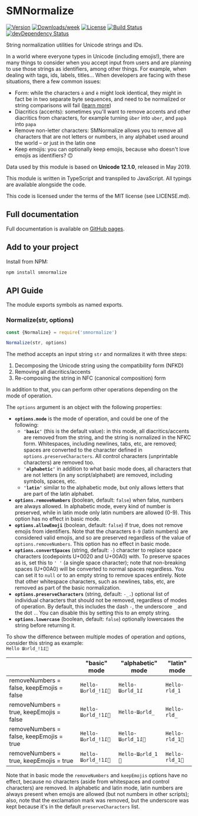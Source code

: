 # SMNormalize

[![Version](https://img.shields.io/npm/v/smnormalize.svg)](https://npmjs.org/package/smnormalize)
[![Downloads/week](https://img.shields.io/npm/dw/smnormalize.svg)](https://npmjs.org/package/smnormalize)
[![License](https://img.shields.io/npm/l/smnormalize.svg)](https://github.com/ItalyPaleAle/SMNormalize/blob/master/package.json)
[![Build Status](https://dev.azure.com/italypaleale/italypaleale/_apis/build/status/ItalyPaleAle.SMNormalize?branchName=master)](https://dev.azure.com/italypaleale/italypaleale/_build/latest?definitionId=15&branchName=master)
[![devDependency Status](https://david-dm.org/ItalyPaleAle/SMNormalize/dev-status.svg?style=flat)](https://david-dm.org/ItalyPaleAle/SMNormalize#info=devDependencies)

String normalization utilities for Unicode strings and IDs.

In a world where everyone types in Unicode (including emojis!), there are many things to consider when you accept input from users and are planning to use those strings as identifiers, among other things. For example, when dealing with tags, ids, labels, titles… When developers are facing with these situations, there a few common issues:

- Form: while the characters `è` and `è` might look identical, they might in fact be in two separate byte sequences, and need to be normalized or string comparisons will fail ([learn more](https://withblue.ink/2019/03/11/why-you-need-to-normalize-unicode-strings.html))
- Diacritics (accents): sometimes you'll want to remove accents and other diacritics from characters, for example turning `über` into `uber`, and `papà` into `papa`
- Remove non-letter characters: SMNormalize allows you to remove all characters that are not letters or numbers, in any alphabet used around the world – or just in the latin one
- Keep emojis: you can optionally keep emojis, because who doesn't love emojis as identifiers? 🙃

Data used by this module is based on **Unicode 12.1.0**, released in May 2019.

This module is written in TypeScript and transpiled to JavaScript. All typings are available alongside the code.

This code is licensed under the terms of the MIT license (see LICENSE.md).

## Full documentation

Full documentation is available on [GitHub pages](https://italypaleale.github.io/SMNormalize/).

## Add to your project

Install from NPM:

````sh
npm install smnormalize
````

## API Guide

The module exports symbols as named exports.

### Normalize(str, options)

````js
const {Normalize} = require('smnormalize')

Normalize(str, options)
````

The method accepts an input string `str` and normalizes it with three steps:

1. Decomposing the Unicode string using the compatibility form (NFKD)
2. Removing all diacritics/accents
3. Re-composing the string in NFC (canonical composition) form

In addition to that, you can perform other operations depending on the mode of operation.

The `options` argument is an object with the following properties:

- **`options.mode`** is the mode of operation, and could be one of the following:
  - **`'basic'`** (this is the default value): in this mode, all diacritics/accents are removed from the string, and the string is nornalized in the NFKC form. Whitespaces, including newlines, tabs, etc, are removed; spaces are converted to the character defined in `options.preserveCharacters`. All control characters (unprintable characters) are removed too.
  - **`'alphabetic'`** in addition to what basic mode does, all characters that are not letters (in any script/alphabet) are removed, including symbols, spaces, etc.
  - **`'latin'`** similar to the alphabetic mode, but only allows letters that are part of the latin alphabet.
- **`options.removeNumbers`** (boolean, default: `false`) when false, numbers are always allowed. In alphabetic mode, every kind of number is preserved, while in latin mode only latin numbers are allowed (0-9). This option has no effect in basic mode.
- **`options.allowEmoji`** (boolean, default: `false`) if true, does not remove emojis from identifiers. Note that the characters `0-9` (latin numbers) are considered valid emojis, and so are preserved regardless of the value of `options.removeNumbers`. This option has no effect in basic mode.
- **`options.convertSpaces`** (string, default: `-`) character to replace space characters (codepoints U+0020 and U+00A0) with. To preserve spaces as is, set this to `' '` (a single space character); note that non-breaking spaces (U+00A0) will be converted to normal spaces regardless. You can set it to `null` or to an empty string to remove spaces entirely. Note that other whitespace characters, such as newlines, tabs, etc, are removed as part of the basic normalization.
- **`options.preserveCharacters`** (string, default: `-_.`) optional list of individual characters that should not be removed, regardless of modes of operation. By default, this includes the dash `-`, the underscore `_` and the dot `.`. You can disable this by setting this to an empty string.
- **`options.lowercase`** (boolean, default: `false`) optionally lowercases the string before returning it.

To show the difference between multiple modes of operation and options, consider this string as example: <br> `Hello Шѻrld_!1߁🤗`

|  | "basic" mode | "alphabetic" mode | "latin" mode |
|-------------------------------------------|------------------|-------------------|--------------|
| removeNumbers = false, keepEmojis = false | `Hello-Шѻrld_!1߁🤗` | `Hello-Шѻrld_1߁` | `Hello-rld_1` |
| removeNumbers = true, keepEmojis = false | `Hello-Шѻrld_!1߁🤗` | `Hello-Шѻrld_` | `Hello-rld_` |
| removeNumbers = false, keepEmojis = true | `Hello-Шѻrld_!1߁🤗` | `Hello-Шѻrld_1߁🤗` | `Hello-rld_1🤗` |
| removeNumbers = true, keepEmojis = true | `Hello-Шѻrld_!1߁🤗` | `Hello-Шѻrld_1🤗` | `Hello-rld_1🤗` |

Note that in basic mode the `removeNumbers` and `keepEmojis` options have no effect, because no characters (aside from whitespaces and control characters) are removed. In alphabetic and latin mode, latin numbers are always present when emojis are allowed (but not numbers in other scripts); also, note that the exclamation mark was removed, but the underscore was kept because it's in the default `preserveCharacters` list.
